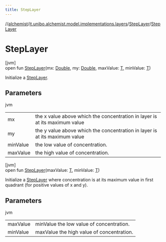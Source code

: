 ```yaml
---
title: StepLayer
---
```

//[alchemist](../../../index.html)/[it.unibo.alchemist.model.implementations.layers](../index.html)/[StepLayer](index.html)/[StepLayer](-step-layer.html)



# StepLayer



[jvm]\
open fun [StepLayer](-step-layer.html)(mx: [Double](https://kotlinlang.org/api/latest/jvm/stdlib/kotlin/-double/index.html), my: [Double](https://kotlinlang.org/api/latest/jvm/stdlib/kotlin/-double/index.html), maxValue: [T](../-uniform-layer/index.html), minValue: [T](../-uniform-layer/index.html))



Initialize a [StepLayer](index.html).



## Parameters


jvm

| | |
|---|---|
| mx | the x value above which the concentration in layer is at its maximum value |
| my | the y value above which the concentration in layer is at its maximum value |
| minValue | the low value of concentration. |
| maxValue | the high value of concentration. |





[jvm]\
open fun [StepLayer](-step-layer.html)(maxValue: [T](../-uniform-layer/index.html), minValue: [T](../-uniform-layer/index.html))



Initialize a [StepLayer](index.html) where concentration is at its maximum value in first quadrant (for positive values of x and y).



## Parameters


jvm

| | |
|---|---|
| maxValue | minValue the low value of concentration. |
| minValue | maxValue the high value of concentration. |




